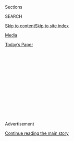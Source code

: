 <div id="app">

<div>

<div>

<div>

<div class="NYTAppHideMasthead css-1q2w90k e1suatyy0">

<div class="section css-ui9rw0 e1suatyy2">

<div class="css-eph4ug er09x8g0">

<div class="css-6n7j50">

</div>

<span class="css-1dv1kvn">Sections</span>

<div class="css-10488qs">

<span class="css-1dv1kvn">SEARCH</span>

</div>

[Skip to content](#site-content)[Skip to site
index](#site-index)

</div>

<div id="masthead-section-label" class="css-1wr3we4 eaxe0e00">

[Media](https://www.nytimes.com/section/business/media)

</div>

<div class="css-10698na e1huz5gh0">

</div>

</div>

<div id="masthead-bar-one" class="section hasLinks css-15hmgas e1csuq9d3">

<div class="css-uqyvli e1csuq9d0">

</div>

<div class="css-1uqjmks e1csuq9d1">

</div>

<div class="css-9e9ivx">

[](https://myaccount.nytimes.com/auth/login?response_type=cookie&client_id=vi)

</div>

<div class="css-1bvtpon e1csuq9d2">

[Today’s
Paper](https://www.nytimes.com/section/todayspaper)

</div>

</div>

</div>

</div>

<div data-aria-hidden="false">

<div id="site-content" data-role="main">

<div>

<div class="css-1aor85t" style="opacity:0.000000001;z-index:-1;visibility:hidden">

<div class="css-1hqnpie">

<div class="css-epjblv">

<span class="css-17xtcya">[Media](/section/business/media)</span><span class="css-x15j1o">|</span><span class="css-fwqvlz">Disney’s
Head of Streaming Is New TikTok
C.E.O.</span>

</div>

<div class="css-k008qs">

<div class="css-1iwv8en">

<span class="css-18z7m18"></span>

<div>

</div>

</div>

<span class="css-1n6z4y">https://nyti.ms/2zaiHfV</span>

<div class="css-1705lsu">

<div class="css-4xjgmj">

<div class="css-4skfbu" data-role="toolbar" data-aria-label="Social Media Share buttons, Save button, and Comments Panel with current comment count" data-testid="share-tools">

  - 
  - 
  - 
  - 
    
    <div class="css-6n7j50">
    
    </div>

  - 

</div>

</div>

</div>

</div>

</div>

</div>

<div id="NYT_TOP_BANNER_REGION" class="css-13pd83m">

</div>

<div id="top-wrapper" class="css-1sy8kpn">

<div id="top-slug" class="css-l9onyx">

Advertisement

</div>

[Continue reading the main
story](#after-top)

<div class="ad top-wrapper" style="text-align:center;height:100%;display:block;min-height:250px">

<div id="top" class="place-ad" data-position="top" data-size-key="top">

</div>

</div>

<div id="after-top">

</div>

</div>

<div>

<div id="sponsor-wrapper" class="css-1hyfx7x">

<div id="sponsor-slug" class="css-19vbshk">

Supported by

</div>

[Continue reading the main
story](#after-sponsor)

<div id="sponsor" class="ad sponsor-wrapper" style="text-align:center;height:100%;display:block">

</div>

<div id="after-sponsor">

</div>

</div>

<div class="css-186x18t">

</div>

<div class="css-1vkm6nb ehdk2mb0">

# Disney’s Head of Streaming Is New TikTok C.E.O.

</div>

Kevin Mayer will lead the Chinese-owned app for making and sharing short
videos, which has exploded in popularity during the pandemic.

<div class="css-79elbk" data-testid="photoviewer-wrapper">

<div class="css-z3e15g" data-testid="photoviewer-wrapper-hidden">

</div>

<div class="css-1a48zt4 ehw59r15" data-testid="photoviewer-children">

![<span class="css-16f3y1r e13ogyst0" data-aria-hidden="true">Kevin
Mayer worked on Disney Plus, which rolled out in November and has about
55 million
subscribers.</span><span class="css-cnj6d5 e1z0qqy90" itemprop="copyrightHolder"><span class="css-1ly73wi e1tej78p0">Credit...</span><span><span>Jesse
Grant/Getty Images for
Disney</span></span></span>](https://static01.nyt.com/images/2020/05/18/business/18disney/merlin_164279103_8bc8def0-eea5-4495-865e-d7aaf910467c-articleLarge.jpg?quality=75&auto=webp&disable=upscale)

</div>

</div>

<div class="css-18e8msd">

<div class="css-pdw9fk epjyd6m0">

<div class="css-1txwxcy ey68jwv0" data-aria-hidden="true">

[![Brooks
Barnes](https://static01.nyt.com/images/2018/02/16/multimedia/author-brooks-barnes/author-brooks-barnes-thumbLarge.jpg
"Brooks Barnes")](https://www.nytimes.com/by/brooks-barnes)[![Jack
Nicas](https://static01.nyt.com/images/2018/11/26/multimedia/author-jack-nicas/author-jack-nicas-thumbLarge.png
"Jack Nicas")](https://www.nytimes.com/by/jack-nicas)

</div>

<div class="css-1baulvz">

By [<span class="css-1baulvz" itemprop="name">Brooks
Barnes</span>](https://www.nytimes.com/by/brooks-barnes) and
[<span class="css-1baulvz last-byline" itemprop="name">Jack
Nicas</span>](https://www.nytimes.com/by/jack-nicas)

</div>

</div>

  - 
    
    <div class="css-ld3wwf e16638kd2">
    
    May 18,
    2020
    
    </div>

  - 
    
    <div class="css-4xjgmj">
    
    <div class="css-d8bdto" data-role="toolbar" data-aria-label="Social Media Share buttons, Save button, and Comments Panel with current comment count" data-testid="share-tools">
    
      - 
      - 
      - 
      - 
        
        <div class="css-6n7j50">
        
        </div>
    
      - 
    
    </div>
    
    </div>

</div>

</div>

<div class="section meteredContent css-1r7ky0e" name="articleBody" itemprop="articleBody">

<div class="css-1fanzo5 StoryBodyCompanionColumn">

<div class="css-53u6y8">

LOS ANGELES — The Walt Disney Company’s top streaming executive, Kevin
Mayer, resigned on Monday to become the chief executive of
[TikTok](https://www.nytimes.com/2019/10/19/style/high-school-tiktok-clubs.html?searchResultPosition=6),
the app for making and sharing short videos that has exploded in
popularity during the coronavirus pandemic.

Mr. Mayer, 58, will also serve as chief operating officer of
[ByteDance](https://www.nytimes.com/2018/10/29/technology/bytedance-app-funding-china.html?searchResultPosition=8),
the Chinese conglomerate that owns TikTok. “I was happy with my job at
Disney,” Mr. Mayer said by phone. “The magnitude of this opportunity was
just something I couldn’t pass up.” He cited gaming and music as two
expansion possibilities. (He sounded considerably less eager to post
TikToks of himself.)

TikTok’s app has been downloaded about 1.9 billion times worldwide,
including 172 million downloads in the United States, according to
Sensor Tower, an app data firm. And its surging popularity has increased
during the pandemic. In the first quarter of this year, it was
downloaded 307 million times, more than any other app in the world,
according to Sensor Tower data.

That popularity has made TikTok by far the biggest digital success for a
Chinese-owned company in the Western world. As a result, it has faced
deep distrust across the U.S. government. Several government agencies,
including nearly all branches of the military, [have barred
employees](https://www.nytimes.com/2020/01/04/us/tiktok-pentagon-military-ban.html)
from downloading or using the app. In March, Senator Josh Hawley, a
Republican from Missouri, [proposed
legislation](https://www.congress.gov/bill/116th-congress/senate-bill/3455?s=1&r=1)
to bar any federal employee from using the app.

</div>

</div>

<div class="css-1fanzo5 StoryBodyCompanionColumn">

<div class="css-53u6y8">

“.[@tiktok\_us](https://twitter.com/tiktok_us) previously told me they
couldn’t attend hearings and testify because executives were located in
[\#China](https://twitter.com/hashtag/China?src=hashtag_click),” Mr.
Hawley [wrote on
Twitter](https://twitter.com/HawleyMO/status/1262498756555046913?s=20)
after Mr. Mayer’s hiring was announced. “But this new executive lives in
the USA. I look forward to hearing from him. Under oath.”

Both Republicans and Democrats have questioned the Chinese government’s
influence over the app. Senator Chuck Schumer of New York, the
Democratic minority leader, and Senator Tom Cotton, Republican from
Arkansas, [co-wrote a
letter](https://www.democrats.senate.gov/imo/media/doc/10232019%20TikTok%20Letter%20-%20FINAL%20PDF.pdf)
to the director of national intelligence in October, requesting a review
of the national-security implications of TikTok’s expanding influence.

TikTok has meanwhile hired a number of American executives and employees
to run its business and review content on its app. Vanessa Pappas, a
former YouTube executive who joined TikTok as one of its American chiefs
last year, [said in a November blog
post](https://newsroom.tiktok.com/en-us/explaining-tiktoks-approach-in-the-us)
that the company’s United States-based team would call the shots on
TikTok’s U.S. business, including by setting specific rules for American
users.

Now Mr. Mayer will provide a clear link between TikTok and ByteDance’s
leadership in Beijing, with his dual roles at the two companies.

Mr. Mayer’s departure from Disney is not entirely a surprise. Disney’s
board of directors passed over him this year when it was looking for a
successor for Robert A. Iger, who abruptly stepped down in February.
(Mr. Iger remains executive chairman, with a focus on the creative
process.) Many people in Hollywood and on Wall Street had viewed Mr.
Mayer as the logical internal candidate because the future of Disney
rests on its ability to transform itself into a streaming titan. The top
job, however, went to Bob Chapek, the lower-profile chairman of Disney’s
theme parks and consumer products businesses.

</div>

</div>

<div class="css-1fanzo5 StoryBodyCompanionColumn">

<div class="css-53u6y8">

“Kevin has had an extraordinary impact on our company over the years,”
Mr. Chapek said in a statement. “Having worked alongside Kevin for many
years on the senior management team, I am enormously grateful to him for
his support and friendship.”

Despite being passed over, Mr. Mayer had indicated that he was in no
hurry to leave. There is no business more important to Disney than
streaming, and Mr. Mayer has relished working on services like [Disney
Plus](https://www.nytimes.com/2019/04/11/business/media/disney-plus-streaming.html?searchResultPosition=8),
which rolled out in November and now has about 55 million subscribers —
a runaway hit. Disney Plus will arrive in parts of Asia and Latin
America this year. Hulu, which has about 30 million subscribers, and
Hotstar, the leading streaming service in India, have also been part of
Mr. Mayer’s portfolio.

Mr. Mayer is best known as Disney’s longtime deals maven. Before running
the direct-to-consumer and international division for the past two
years, he served as Disney’s chief strategy officer, helping to
orchestrate the purchases of Pixar, Marvel, Lucasfilm, most of 21st
Century Fox and BamTech, a technology company that specializes in
streaming video.

Mr. Mayer joined [Disney](javascript:void\(0\); "Disney") in 1993 before
leaving in 2000 to run Playboy.com. He soon returned to
[Disney](javascript:void\(0\); "Disney") to work on Go.com, a web portal
that eventually failed, and other
[Disney](javascript:void\(0\); "Disney") websites, including ESPN.com,
before moving to strategic planning.

Disney named Rebecca Campbell as Mr. Mayer’s successor. She has been
ascending quickly. Just last year, she was named president of the
Disneyland Resort in Anaheim, Calif. Before that, Ms. Campbell had a
senior leadership role at Disney’s Europe, Middle East and Africa
operation; she worked on the launch plan for Disney Plus. Disney also
named a new chairman for theme parks and consumer products: Josh
D’Amaro, who was president of Walt Disney World in Orlando, Fla.

ByteDance, founded in 2012, has quickly become a major player in the
global tech industry with a number of wildly popular apps, including
Douyin, in effect the Chinese version of TikTok, and Toutiao, a news
aggregator that [has run afoul of Chinese
regulators](https://www.nytimes.com/2018/01/02/business/china-toutiao-censorship.html)
for its sometimes racy content. Zhang Yiming, 37, its secretive founder
and chief executive, has quickly become one of the richest and most
influential people in China. While scrutiny of ByteDance increases with
its size, [his comments have
resembled](https://www.nytimes.com/2019/11/05/business/tiktok-china-bytedance.html)
those of Mark Zuckerberg, Facebook’s chief, arguing that ByteDance is a
tech company, not a media company.

A TikTok spokesman on Monday stressed that TikTok was not owned by a
Beijing-based company. Instead, its parent company, ByteDance Ltd., is
incorporated in the Cayman Islands, though he could not say how many
people are based there. That entity owns TikTok and all of the
businesses in China, he said.

Mr. Mayer will remain in his current home in Los Angeles, though he will
travel frequently to Bytedance’s headquarters in Beijing, as well as
TikTok’s major offices in New York, London, Japan and India, the
spokesman said.

Brooks Barnes reported from Los Angeles, and Jack Nicas from Oakland,
Calif.

</div>

</div>

</div>

<div>

</div>

<div>

</div>

<div>

</div>

<div>

<div id="bottom-wrapper" class="css-1ede5it">

<div id="bottom-slug" class="css-l9onyx">

Advertisement

</div>

[Continue reading the main
story](#after-bottom)

<div id="bottom" class="ad bottom-wrapper" style="text-align:center;height:100%;display:block;min-height:90px">

</div>

<div id="after-bottom">

</div>

</div>

</div>

</div>

</div>

## Site Index

<div>

</div>

## Site Information Navigation

  - [© <span>2020</span> <span>The New York Times
    Company</span>](https://help.nytimes.com/hc/en-us/articles/115014792127-Copyright-notice)

<!-- end list -->

  - [NYTCo](https://www.nytco.com/)
  - [Contact
    Us](https://help.nytimes.com/hc/en-us/articles/115015385887-Contact-Us)
  - [Work with us](https://www.nytco.com/careers/)
  - [Advertise](https://nytmediakit.com/)
  - [T Brand Studio](http://www.tbrandstudio.com/)
  - [Your Ad
    Choices](https://www.nytimes.com/privacy/cookie-policy#how-do-i-manage-trackers)
  - [Privacy](https://www.nytimes.com/privacy)
  - [Terms of
    Service](https://help.nytimes.com/hc/en-us/articles/115014893428-Terms-of-service)
  - [Terms of
    Sale](https://help.nytimes.com/hc/en-us/articles/115014893968-Terms-of-sale)
  - [Site
    Map](https://spiderbites.nytimes.com)
  - [Help](https://help.nytimes.com/hc/en-us)
  - [Subscriptions](https://www.nytimes.com/subscription?campaignId=37WXW)

</div>

</div>

</div>

</div>
